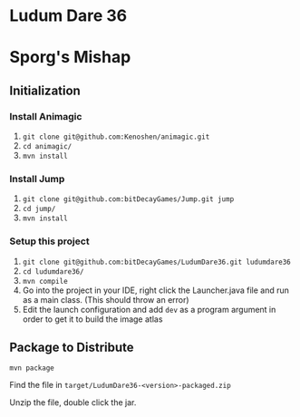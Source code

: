 # Ludum Dare 36
# Sporg's Mishap

## Initialization

### Install Animagic
1. ```git clone git@github.com:Kenoshen/animagic.git```
2. ```cd animagic/```
3. ```mvn install```

### Install Jump
1. ```git clone git@github.com:bitDecayGames/Jump.git jump```
2. ```cd jump/```
3. ```mvn install```

### Setup this project
1. ```git clone git@github.com:bitDecayGames/LudumDare36.git ludumdare36```
2. ```cd ludumdare36/```
3. ```mvn compile```
4. Go into the project in your IDE, right click the Launcher.java file and run as a main class. (This should throw an error)
5. Edit the launch configuration and add `dev` as a program argument in order to get it to build the image atlas


## Package to Distribute

```mvn package```

Find the file in ```target/LudumDare36-<version>-packaged.zip```

Unzip the file, double click the jar.
